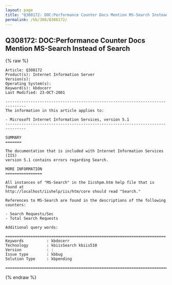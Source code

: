 ```yaml
---
layout: page
title: "Q308172: DOC:Performance Counter Docs Mention MS-Search Instead of Search"
permalink: /kb/308/Q308172/
---
```


## Q308172: DOC:Performance Counter Docs Mention MS-Search Instead of Search

{% raw %}

	Article: Q308172
	Product(s): Internet Information Server
	Version(s): 
	Operating System(s): 
	Keyword(s): kbdocerr
	Last Modified: 23-OCT-2001
	
	-------------------------------------------------------------------------------
	The information in this article applies to:
	
	- Microsoft Internet Information Services, version 5.1 
	-------------------------------------------------------------------------------
	
	SUMMARY
	=======
	
	The documentation that is included with Internet Information Services (IIS)
	version 5.1 contains errors regarding Search.
	
	MORE INFORMATION
	================
	
	All instances of "MS-Search" in the Iicshpm.htm help file that is found at
	http://localhost/iishelp/iis/htm/core should read "Search."
	
	References to MS-Search are found in the descriptions of the following counters:
	
	- Search Requests/Sec
	- Total Search Requests
	
	Additional query words:
	
	======================================================================
	Keywords          : kbdocerr 
	Technology        : kbiisSearch kbiis510
	Version           : :
	Issue type        : kbbug
	Solution Type     : kbpending
	
	=============================================================================
	

{% endraw %}
